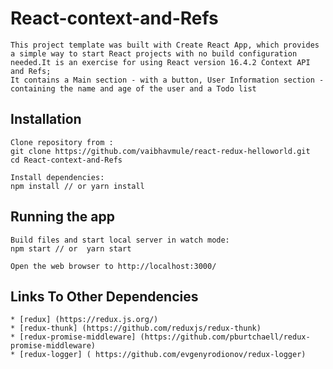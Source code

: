 # React-context-and-Refs
    This project template was built with Create React App, which provides a simple way to start React projects with no build configuration needed.It is an exercise for using React version 16.4.2 Context API and Refs;
    It contains a Main section - with a button, User Information section - containing the name and age of the user and a Todo list

## Installation
    Clone repository from :
    git clone https://github.com/vaibhavmule/react-redux-helloworld.git
    cd React-context-and-Refs

    Install dependencies:
    npm install // or yarn install

## Running the app
    Build files and start local server in watch mode:
    npm start // or  yarn start

    Open the web browser to http://localhost:3000/

## Links To Other Dependencies
    * [redux] (https://redux.js.org/)
    * [redux-thunk] (https://github.com/reduxjs/redux-thunk)
    * [redux-promise-middleware] (https://github.com/pburtchaell/redux-promise-middleware)
    * [redux-logger] ( https://github.com/evgenyrodionov/redux-logger)
